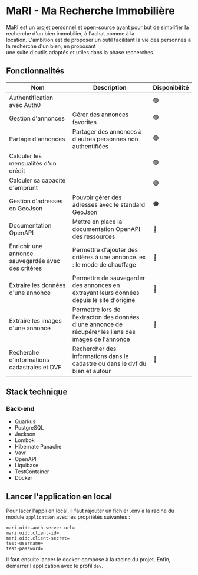 # MaRI - Ma Recherche Immobilière

MaRI est un projet personnel et open-source ayant pour but de simplifier la recherche d'un bien immobilier, à l'achat comme à la  
location. L'ambition est de proposer un outil facilitant la vie des personnes à la recherche d'un bien, en proposant  
une suite d'outils adaptés et utiles dans la phase recherches.

## Fonctionnalités

| Nom                                                | Description                                                                                            | Disponibilité |
|----------------------------------------------------|--------------------------------------------------------------------------------------------------------|---------------|
| Authentification avec Auth0                        |                                                                                                        | 🟢            |
| Gestion d'annonces                                 | Gérer des annonces favorites                                                                           | 🟢            |
| Partage d'annonces                                 | Partager des annonces à d'autres personnes non authentifiées                                           | 🟢            |
| Calculer les mensualités d'un crédit               |                                                                                                        | 🟢            |
| Calculer sa capacité d'emprunt                     |                                                                                                        | 🟢            |
| Gestion d'adresses en GeoJson                      | Pouvoir gérer des adresses avec le standard GeoJson                                                    | 🟠            |
| Documentation OpenAPI                              | Mettre en place la documentation OpenAPI des ressources                                                | 🔴            |
| Enrichir une annonce sauvegardée avec des critères | Permettre d'ajouter des critères à une annonce. ex : le mode de chauffage                              | 🔴            |
| Extraire les données d'une annonce                 | Permettre de sauvegarder des annonces en extrayant leurs données depuis le site d'origine              | 🔴            |
| Extraire les images d'une annonce                  | Permettre lors de l'extracton des données d'une annonce de récupérer les liens des images de l'annonce | 🔴            |
| Recherche d'informations cadastrales et DVF        | Rechercher des informations dans le cadastre ou dans le dvf du bien et autour                          | 🔴            |

## Stack technique

### Back-end

- Quarkus
- PostgreSQL
- Jackson
- Lombok
- Hibernate Panache
- Vavr
- OpenAPI
- Liquibase
- TestContainer
- Docker

## Lancer l'application en local

Pour lacer l'appli en local, il faut rajouter un fichier .env à la racine du module `application` avec les propriétés suivantes :

```properties
mari.oidc.auth-server-url=
mari.oidc.client-id=
mari.oidc.client-secret=
test-username=
test-password=
```

Il faut ensuite lancer le docker-compose à la racine du projet.
Enfin, démarrer l'application avec le profil `dev`.
